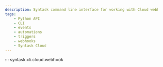 ```yaml
---
description: Syntask command line interface for working with Cloud webhooks.
tags:
    - Python API
    - CLI
    - events
    - automations
    - triggers
    - webhooks
    - Syntask Cloud
---
```


::: syntask.cli.cloud.webhook
